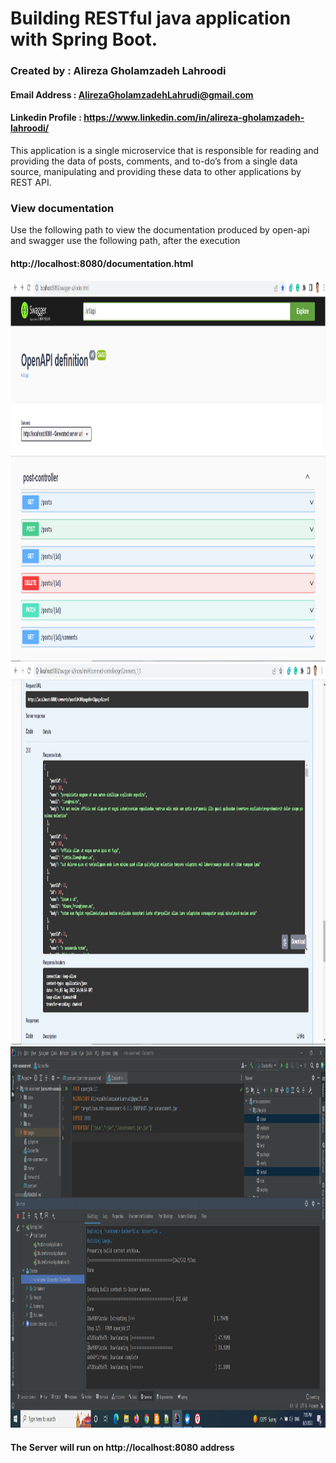 # Building RESTful java application  with Spring Boot.
### Created by : Alireza Gholamzadeh Lahroodi
#### Email Address : AlirezaGholamzadehLahrudi@gmail.com
#### Linkedin Profile : https://www.linkedin.com/in/alireza-gholamzadeh-lahroodi/

This application is a single microservice that is responsible for reading and providing the data of posts,
comments, and to-do’s from a single data source, manipulating and providing these data to other
applications by REST API.

### View documentation
Use the following path to view the documentation produced by open-api and 
swagger use the following path, after the execution
#### http://localhost:8080/documentation.html

<img alt="alt_text" width="800" height="610" src="images/Swagger_Main_page.png" />  

<img alt="alt_text" width="800" height="610" src="images/Swagger_another_page.png" />  

<img alt="alt_text" width="800" height="610" src="images/docker.png" />  

#### The Server will run on http://localhost:8080 address
